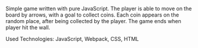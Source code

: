 Simple game written with pure JavaScript. The player is able to move on the board by arrows, with a goal to collect coins. Each coin appears on the random place, after being collected by the player. The game ends when player hit the wall.

Used Technologies: JavaScript, Webpack, CSS, HTML
